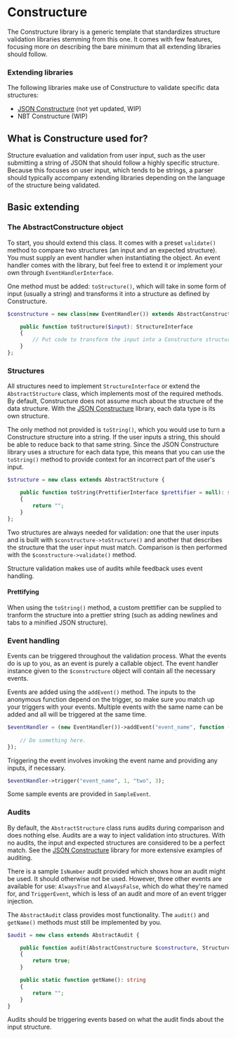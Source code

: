 # Constructure

The Constructure library is a generic template that standardizes structure validation libraries stemming from this one. It comes with few features, focusing more on describing the bare minimum that all extending libraries should follow.

### Extending libraries

The following libraries make use of Constructure to validate specific data structures:

- [JSON Constructure](https://github.com/celestriode/json-constructure) (not yet updated, WIP)
- NBT Constructure (WIP)

## What is Constructure used for?

Structure evaluation and validation from user input, such as the user submitting a string of JSON that should follow a highly specific structure. Because this focuses on user input, which tends to be strings, a parser should typically accompany extending libraries depending on the language of the structure being validated.

## Basic extending

### The AbstractConstructure object

To start, you should extend this class. It comes with a preset `validate()` method to compare two structures (an input and an expected structure). You must supply an event handler when instantiating the object. An event handler comes with the library, but feel free to extend it or implement your own through `EventHandlerInterface`.

One method must be added: `toStructure()`, which will take in some form of input (usually a string) and transforms it into a structure as defined by Constructure.

```php
$constructure = new class(new EventHandler()) extends AbstractConstructure {

    public function toStructure($input): StructureInterface
    {
        // Put code to transform the input into a Constructure structure.
    }
};
```

### Structures

All structures need to implement `StructureInterface` or extend the `AbstractStructure` class, which implements most of the required methods. By default, Constructure does not assume much about the structure of the data structure. With the [JSON Constructure](https://github.com/celestriode/json-constructure) library, each data type is its own structure.

The only method not provided is `toString()`, which you would use to turn a Constructure structure into a string. If the user inputs a string, this should be able to reduce back to that same string. Since the JSON Constructure library uses a structure for each data type, this means that you can use the `toString()` method to provide context for an incorrect part of the user's input.

```php
$structure = new class extends AbstractStructure {

    public function toString(PrettifierInterface $prettifier = null): string
    {
        return "";
    }
};
```

Two structures are always needed for validation: one that the user inputs and is built with `$constructure->toStructure()` and another that describes the structure that the user input must match. Comparison is then performed with the `$constructure->validate()` method.

Structure validation makes use of audits while feedback uses event handling.

#### Prettifying

When using the `toString()` method, a custom prettifier can be supplied to tranform the structure into a prettier string (such as adding newlines and tabs to a minified JSON structure).

### Event handling

Events can be triggered throughout the validation process. What the events do is up to you, as an event is purely a callable object. The event handler instance given to the `$constructure` object will contain all the necessary events.

Events are added using the `addEvent()` method. The inputs to the anonymous function depend on the trigger, so make sure you match up your triggers with your events. Multiple events with the same name can be added and all will be triggered at the same time.

```php
$eventHandler = (new EventHandler())->addEvent("event_name", function ($input1, $input2, $input3) {
    
    // Do something here.
});
```

Triggering the event involves invoking the event name and providing any inputs, if necessary.

```php
$eventHandler->trigger("event_name", 1, "two", 3);
```

Some sample events are provided in `SampleEvent`.

### Audits

By default, the `AbstractStructure` class runs audits during comparison and does nothing else. Audits are a way to inject validation into structures. With no audits, the input and expected structures are considered to be a perfect match. See the [JSON Constructure](https://github.com/celestriode/json-constructure) library for more extensive examples of auditing.

There is a sample `IsNumber` audit provided which shows how an audit might be used. It should otherwise not be used. However, three other events are available for use: `AlwaysTrue` and `AlwaysFalse`, which do what they're named for, and `TriggerEvent`, which is less of an audit and more of an event trigger injection.

The `AbstractAudit` class provides most functionality. The `audit()` and `getName()` methods must still be implemented by you.

```php
$audit = new class extends AbstractAudit {

    public function audit(AbstractConstructure $constructure, StructureInterface $input, StructureInterface $expected): bool
    {
        return true;
    }

    public static function getName(): string
    {
        return "";
    }
}
```

Audits should be triggering events based on what the audit finds about the input structure.